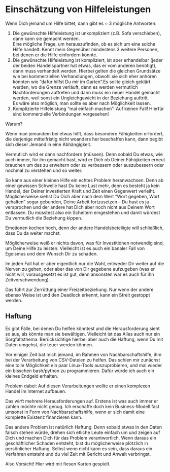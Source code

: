 # Einschätzung von Hilfeleistungen

Wenn Dich jemand um Hilfe bittet, dann gibt es ~ 3 mögliche Antworten:

  1. Die gewünschte Hilfeleistung ist unkompliziert (z.B. Sofa verschieben), dann kann sie gemacht werden. <br/>Eine mögliche Frage, um herauszufinden, ob es sich um eine solche Hilfe handelt: Kennt mein Gegenüber mindestens 3 weitere Personen, bei denen er die Hilfe einfordern könnte.
  2. Die gewünschte Hilfeleistung ist kompliziert, ist aber erhandelbar (jeder der beiden Handelspartner hat etwas, das er vom anderen benötigt), dann muss verhandelt werden. Hierbei gelten die gleichen Grundsätze wie bei kommerziellen Verhandlungen, obwohl sie sich eher anhören könnten wie “dafür hilfst Du mir im Garten”.Es sollte gleich geklärt werden, wo die Grenze verläuft, denn es werden vermutlich Nachforderungen auftreten und dann muss ein neuer Handel gemacht werden, weil sonst ein Ungleichgewicht in der Beziehung auftritt.<br/>Es wäre also möglich, man sollte es aber nach Möglichkeit lassen.
  3. Komplizierte Hilfeleistung “mal einfach machen”: Auf keinen Fall! Hierfür sind kommerzielle Verbindungen vorgesehen!

Warum?

Wenn man jemandem bei etwas hilft, dass besondere Fähigkeiten erfordert, die derjenige mittelfristig nicht woanders her beschaffen kann, dann begibt sich dieser Jemand in eine Abhängigkeit.

Vermutlich wird er dann nachfordern (müssen). Denn sobald Du etwas, wie auch immer, für ihn gemacht hast, wird er Dich ob Deiner Fähigkeiten erneut brauchen um das zu erweitern oder zu verbessern oder auszubessern oder nochmal zu verstehen und so weiter.

So kann aus einer kleinen Hilfe ein echtes Problem heranwachsen. Denn ab einer gewissen Schwelle hast Du keine Lust mehr, denn es besteht ja kein Handel, der Deiner investierten Kraft und Zeit einen Gegenwert verleiht. Möglicherweise siehst Du Dich aber nach dem Wert “Wort gegeben, Wort gehalten” sogar gebunden, Deine Arbeit fortzusetzen – Du hast es ja versprochen und der andere hat Dich aber noch nicht aus Deinem Wort entlassen. Du müsstest also ein Scheitern eingestehen und damit würdest Du vermutlich die Beziehung kippen.

Emotionen kochen hoch, denn der andere Handelsbeteiligte will schließlich, dass Du da weiter machst.

Möglicherweise weiß er nichts davon, was für Investitionen notwendig sind, um Deine Hilfe zu leisten. Vielleicht ist es auch ein banaler Fall von Egoismus und dem Wunsch Dir zu schaden.

Im jeden Fall hat er aber eigentlich nur die Wahl, entweder Dir weiter auf die Nerven zu gehen, oder aber das von Dir gegebene aufzugeben (was er nicht will, vorausgesetzt es ist gut, denn ansonsten war es auch für ihn Zeitverschwendung).

Das führt zur Zerrüttung einer Freizeitbeziehung. Nur wenn der andere ebenso Weise ist und den Deadlock erkennt, kann ein Streit gestoppt werden.

## Haftung

Es gibt Fälle, bei denen Du helfen könntest und die Herausforderung sieht so aus, als könnte man sie bewältigen.
Vielleicht ist das Alles auch nur ein Sorgfaltsthema. Berücksichtige hierbei aber auch die Haftung, wenn Du 
mit Daten umgehst, die teuer werden können.

Vor einiger Zeit bat mich jemand, im Rahmen von Nachbarschaftshilfe, ihm bei der Verarbeitung von CSV-Dateien zu helfen. 
Das schien mir zunächst eine tolle Möglichkeit ein paar Linux-Tools auszuprobieren, und mal wieder ein bisschen 
bash/python zu programmieren. Dafür würde ich auch ein kleines Endgeld erhalten. 

Problem dabei: 
Auf diesen Verarbeitungen wollte er einen komplexen Handel im Internet aufbauen. 

Das wirft mehrere Herausforderungen auf. Erstens ist was auch immer er zahlen möchte nicht genug. Ich erschaffe doch kein 
Business-Modell fast umsonst in Form von Nachbarschaftshilfe, wenn er sich damit eine komplette Existenz finanzieren kann.

Das andere Problem ist natürlich Haftung. Denn sobald etwas in den Daten falsch stehen würde, drehen sich etliche 
Leute einfach um und zeigen auf Dich und machen Dich für das Problem verantwortlich. 
Wenn daraus ein geschäftlicher Schaden entsteht, bist du möglicherweise plötzlich in persönlicher Haftung. Selbst wenn nicht
kann es sein, dass daraus ein Verfahren entsteht und du viel Zeit mit Gericht und Anwalt verbringst. 

Also Vorsicht! Hier wird mit fiesen Karten gespielt.




